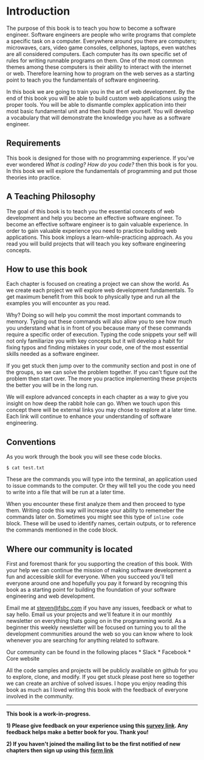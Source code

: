# Introduction
The purpose of this book is to teach you how to become a software engineer. Software engineers are people who write programs that complete a specific task on a computer. Everywhere around you there are computers; microwaves, cars, video game consoles, cellphones, laptops, even watches are all considered computers. Each computer has its own specific set of rules for writing runnable programs on them. One of the most common themes among these computers is their ability to interact with the internet or web. Therefore learning how to program on the web serves as a starting point to teach you the fundamentals of software engineering. 

In this book we are going to train you in the art of web development. By the end of this book you will be able to build custom web applications using the proper tools. You will be able to dismantle complex application into their most basic fundamental unit and then build them yourself. You will develop a vocabulary that will demonstrate the knowledge you have as a software engineer. 

## Requirements
This book is designed for those with no programming experience. If you've ever wondered *What is coding? How do you code?* then this book is for you. In this book we will explore the fundamentals of programming and put those theories into practice.

## A Teaching Philosophy
The goal of this book is to teach you the essential concepts of web development and help you become an effective software engineer. To become an effective software engineer is to gain valuable experience. In order to gain valuable experience you need to practice building web applications. This book imploys a learn-while-practicing approach. As you read you will build projects that will teach you key software engineering concepts.

## How to use this book
Each chapter is focused on creating a project we can show the world. As we create each project we will explore web development fundamentals. To get maximum benefit from this book to physically type and run all the examples you will encounter as you read.

Why? Doing so will help you commit the most important commands to memory. Typing out these commands will also allow you to see how much you understand what is in front of you because many of these commands require a specific order of execution. Typing the code snippets your self will not only familiarize you with key concepts but it will develop a habit for fixing typos and finding mistakes in your code, one of the most essential skills needed as a software engineer.

If you get stuck then jump over to the community section and post in one of the groups, so we can solve the problem together. If you can't figure out the problem then start over. The more you practice implementing these projects the better you will be in the long run. 

We will explore advanced concepts in each chapter as a way to give you insight on how deep the rabbit hole can go. When we touch upon this concept there will be external links you may chose to explore at a later time. Each link will continue to enhance your understanding of software engineering.

## Conventions

As you work through the book you will see these code blocks.

```$ cat test.txt```

These are the commands you will type into the terminal, an application used to issue commands to the computer. Or they will tell you the code you need to write into a file that will be run at a later time. 

When you encounter these first analyze them and then proceed to type them. Writing code this way will increase your ability to rememeber the commands later on. Sometimes you might see this type of `inline code` block. These will be used to identify names, certain outputs, or to reference the commands mentioned in the code block.

## Where our community is located
First and foremost thank for you supporting the creation of this book. With your help we can continue the mission of making software development a fun and accessible skill for everyone. When you succeed you'll tell everyone around one and hopefully you pay it forward by recogning this book as a starting point for building the foundation of your software engineering and web development. 

Email me at steven@fsbc.com if you have any issues, feedback or what to say hello. Email us your projects and we'll feature it in our monthly newsletter on everything thats going on in the programming world. As a beginner this weekly newsletter will be focused on turning you to all the  development communities around the web so you can know where to look whenever you are searching for anything related to software.

Our community can be found in the following places
    * Slack 
    * Facebook
    * Core website
    
All the code samples and projects will be publicly available on github for you to explore, clone, and modify. If you get stuck please post here so together we can create an archive of solved issues. I hope you enjoy reading this book as much as I loved writing this book with the feedback of everyone involved in the community. 

***

**This book is a work-in-progress.**

**1) Please give feedback on your experience using this [survey link](https://www.surveymonkey.com/r/JY27M3J). Any feedback helps make a better book for you. Thank you!**

**2) If you haven't joined the mailing list to be the first notified of new chapters then sign up using this [form link](http://eepurl.com/cW_Xjr)**

